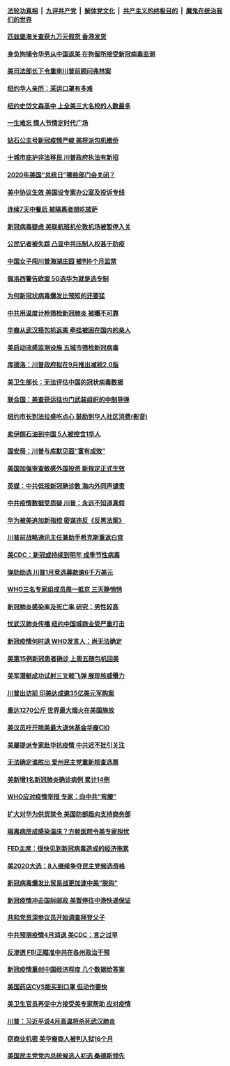 ####  [法轮功真相](../../../../basic/blob/master/README.md?t=02152352) &nbsp;|&nbsp; [九评共产党](../../../../9ping.md/blob/master/README.md?t=02152352) &nbsp;|&nbsp; [解体党文化](../../../../jtdwh.md/blob/master/README.md?t=02152352)  &nbsp;|&nbsp; [共产主义的终极目的](../../../../gczydzjmd.md/blob/master/README.md?t=02152352) &nbsp;|&nbsp; [魔鬼在统治我们的世界](../../../../mgztzwmdsj.md/blob/master/README.md?t=02152352) 

#### [匹兹堡海关查获九万元假货 香港发货](../pages/nsc412/n11870716.md?t=02152352) 

#### [身负拘捕令华男从中国返美  在拘留所接受新冠病毒监测](../pages/nsc412/n11870710.md?t=02152352) 

#### [美司法部长下令重审川普前顾问弗林案](../pages/nsc412/n11870258.md?t=02152352) 

#### [纽约华人亲历：采运口罩有多难](../pages/nsc412/n11870531.md?t=02152352) 

#### [纽约史岱文森高中  上全美三大名校的人数最多](../pages/nsc412/n11870557.md?t=02152352) 

#### [一生难忘 情人节情定时代广场](../pages/nsc412/n11870536.md?t=02152352) 

#### [钻石公主号新冠疫情严峻 美将派包机撤侨](../pages/nsc412/n11870505.md?t=02152352) 

#### [十城市庇护非法移民 川普政府执法有新招](../pages/nsc412/n11870410.md?t=02152352) 

#### [2020年美国“总统日”哪些部门会关闭？](../pages/nsc412/n11870148.md?t=02152352) 

#### [美中协议生效 美国设专案办公室及投诉专线](../pages/nsc412/n11870266.md?t=02152352) 

#### [连续7天中餐后 被隔离者想吃披萨](../pages/nsc412/n11870243.md?t=02152352) 

#### [新冠病毒疑虑 美联航班机伦敦机场被暂停入关](../pages/nsc412/n11870015.md?t=02152352) 

#### [公民记者被失踪 凸显中共压制人权甚于防疫](../pages/nsc412/n11870042.md?t=02152352) 

#### [中国女子闯川普海湖庄园 被判6个月监禁](../pages/nsc412/n11869919.md?t=02152352) 

#### [佩洛西警告欧盟 5G选华为就是选专制](../pages/nsc412/n11869898.md?t=02152352) 

#### [为何新冠状病毒爆发比预知的还要猛](../pages/nsc412/n11869828.md?t=02152352) 

#### [中共用温度计枪筛检新冠肺炎 被曝不可靠](../pages/nsc412/n11869707.md?t=02152352) 

#### [华裔从武汉搭包机返美 牵挂被困在国内的亲人](../pages/nsc412/n11869711.md?t=02152352) 

#### [美启动流感监测设施 五城市筛检新冠病毒](../pages/nsc412/n11869689.md?t=02152352) 

#### [库德洛：川普政府拟在9月推出减税2.0版](../pages/nsc412/n11869627.md?t=02152352) 

#### [美卫生部长：无法评估中国的冠状病毒数据](../pages/nsc412/n11869301.md?t=02152352) 

#### [联合国：美查获运往也门武装组织的中制导弹](../pages/nsc412/n11868677.md?t=02152352) 

#### [纽约市长到法拉盛吃点心  鼓励到华人社区消费(影音)](../pages/nsc412/n11868197.md?t=02152352) 

#### [卖伊朗石油到中国  5人被控含1华人](../pages/nsc412/n11867988.md?t=02152352) 

#### [国安局：川普与库默见面“富有成效”](../pages/nsc412/n11867976.md?t=02152352) 

#### [美国加强审查敏感外国投资 新规定正式生效](../pages/nsc412/n11868041.md?t=02152352) 

#### [英媒：中共低报新冠确诊数 海内外同声谴责](../pages/nsc412/n11867421.md?t=02152352) 

#### [中共疫情数据受质疑 川普：永远不知道真假](../pages/nsc412/n11867195.md?t=02152352) 

#### [华为被美追加新指控 密谋违反《反黑法案》](../pages/nsc412/n11867191.md?t=02152352) 

#### [川普前战略通讯主任兼助手希克斯重返白宫](../pages/nsc412/n11867104.md?t=02152352) 

#### [美CDC：新冠或持续到明年 成季节性病毒](../pages/nsc412/n11867279.md?t=02152352) 

#### [弹劾助选 川普1月竞选募款逾6千万美元](../pages/nsc412/n11866950.md?t=02152352) 

#### [WHO三名专家组成员周一抵京 三天静悄悄](../pages/nsc412/n11866947.md?t=02152352) 

#### [新冠肺炎感染率及死亡率 研究：男性较高](../pages/nsc412/n11866956.md?t=02152352) 

#### [忧武汉肺炎传播 纽约中国城商业受严重打击](../pages/nsc412/n11866902.md?t=02152352) 

#### [新冠疫情何时退 WHO发言人：尚无法确定](../pages/nsc412/n11866864.md?t=02152352) 

#### [美第15例新冠患者确诊 上周五随包机回美](../pages/nsc412/n11866852.md?t=02152352) 

#### [美军潜艇成功试射三叉戟飞弹 展现核威慑力](../pages/nsc412/n11866046.md?t=02152352) 

#### [川普出访前 印美达成逾35亿美元军购案](../pages/nsc412/n11865444.md?t=02152352) 

#### [重达1270公斤 世界最大烟火在美国施放](../pages/nsc412/n11865198.md?t=02152352) 

#### [美议员吁开除美最大退休基金华裔CIO](../pages/nsc412/n11865230.md?t=02152352) 

#### [美屡提派专家赴华抗疫情 中共迟不批引关注](../pages/nsc412/n11864719.md?t=02152352) 

#### [无法确定谁胜出 爱州民主党重新核查选票](../pages/nsc412/n11864830.md?t=02152352) 

#### [美新增1名新冠肺炎确诊病例 累计14例](../pages/nsc412/n11864893.md?t=02152352) 

#### [WHO应对疫情举措 专家：向中共“弯腰”](../pages/nsc412/n11864727.md?t=02152352) 

#### [扩大对华为供货禁令 美国防部趋向支持商务部](../pages/nsc412/n11864773.md?t=02152352) 

#### [隔离病房成感染温床？方舱医院令美专家担忧](../pages/nsc412/n11864575.md?t=02152352) 

#### [FED主席：很快见到新冠病毒造成的经济拖累](../pages/nsc412/n11864507.md?t=02152352) 

#### [美2020大选：8人继续争夺民主党候选资格](../pages/nsc412/n11864327.md?t=02152352) 

#### [新冠病毒爆发比贸易战更加速中美“脱钩”](../pages/nsc412/n11864470.md?t=02152352) 

#### [新冠疫情冲击国际邮政 美暂停往中港快递保证](../pages/nsc412/n11864207.md?t=02152352) 

#### [共和党资深参议员开始调查拜登父子](../pages/nsc412/n11863984.md?t=02152352) 

#### [中共预测疫情4月消退 美CDC：言之过早](../pages/nsc412/n11864310.md?t=02152352) 

#### [反渗透 FBI正瞄准中共在各州政治干预](../pages/nsc412/n11864300.md?t=02152352) 

#### [新冠疫情重创中国经济程度 几个数据给答案](../pages/nsc412/n11864203.md?t=02152352) 

#### [美国药店CVS能买到口罩 但动作要快](../pages/nsc412/n11862438.md?t=02152352) 

#### [美卫生官员再促中方接受美专家帮助 应对疫情](../pages/nsc412/n11864043.md?t=02152352) 

#### [川普：习近平说4月高温将杀死武汉肺炎](../pages/nsc412/n11860814.md?t=02152352) 

#### [窃商业机密 美华裔商人被判入狱16个月](../pages/nsc412/n11863911.md?t=02152352) 

#### [美国民主党党内总统候选人初选 桑德斯领先](../pages/nsc412/n11863475.md?t=02152352) 


